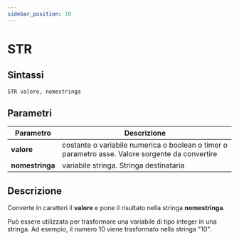 ```yaml
---
sidebar_position: 10
---
```


# STR

## Sintassi

  ```
  STR valore, nomestringa
  ```

## Parametri
|Parametro             | Descrizione                                                                                               |                
|----------------------|-----------------------------------------------------------------------------------------------------------|
| **valore**           | costante o variabile numerica o boolean o timer o parametro asse. Valore sorgente da convertire           |         
| **nomestringa**      | variabile stringa. Stringa destinataria                                                                   |         

## Descrizione
Converte in caratteri il **valore** e pone il risultato nella stringa **nomestringa**. 

Può essere utilizzata per trasformare una variabile di tipo integer in una stringa. Ad esempio, il numero 10 viene trasformato nella stringa "10".

  